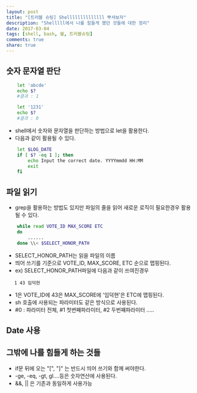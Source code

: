 ```yaml
---
layout: post
title: "[트러블 슈팅] Shellllllllllllll 뿌셔보자" 
description: "Shelllll에서 나를 힘들게 했던 것들에 대한 정리"
date: 2017-03-04
tags: [shell, bash, 쉘, 트러블슈팅]
comments: true
share: true
---
```


## 숫자 문자열 판단

``` bash
    let 'abcde'
    echo $? 
    #결과 : 1
```

``` bash
    let '1231'
    echo $? 
    #결과 : 0
```

* shell에서 숫자와 문자열을 판단하는 방법으로 let을 활용한다.
* 다음과 같이 활용될 수 있다.

``` bash
    let $LOG_DATE
    if [ $? -eq 1 ]; then
        echo Input the correct date. YYYYmmdd HH:MM
        exit
    fi
```

## 파일 읽기

* grep을 활용하는 방법도 있지만 파일의 줄을 읽어 새로운 로직이 필요한경우 활용될 수 있다.

``` bash
    while read VOTE_ID MAX_SCORE ETC
    do
        ......
    done \\< $SELECT_HONOR_PATH
```

* SELECT\_HONOR\_PATH는 읽을 파일의 이름
* 띄어 쓰기를 기준으로 VOTE\_ID\, MAX\_SCORE\, ETC 순으로 맵핑된다\.
* ex\) SELECT\_HONOR\_PATH파일에 다음과 같이 쓰여진경우

```
   1 43 임덕현
```

* 1은 VOTE\_ID에 43은 MAX\_SCORE에 '임덕현'은 ETC에 맵핑된다\.
* sh 호출에 사용되는 파라미터도 같은 방식으로 사용된다.
* #0 : 파라미터 전체, #1 첫번째파라미터, #2 두번째파라미터 .....

## Date 사용

## 그밖에 나를 힘들게 하는 것들

* if문 뒤에 오는 "[", "]" 는 반드시 띄어 쓰기와 함께 써야한다.
* -ge, -eq, -gt, gl....등은 숫자연산에 사용된다.
* &&\, \|\| 은 기존과 동일하게 사용가능

``` bash

```
